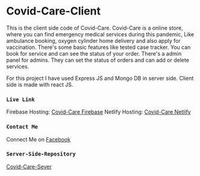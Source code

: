 # Covid-Care-Client

This is the client side code of Covid-Care. Covid-Care is a online store, where you can find emergency medical services during this pandemic, Like ambulance booking, oxygen cylinder home delivery and also apply for vaccination. There's some basic features like tested case tracker. You can book for service and can see the status of your order. There's a admin panel for admins. They can set the status of orders and can add or delete services.

For this project I have used Express JS and Mongo DB in server side. Client side is made with react JS.

### `Live Link`

Firebase Hosting: [Covid-Care Firebase](https://corona-medi-care.web.app)
Netlify Hosting: [Covid-Care Netlify](https://corona-medi-care.web.app)

### `Contact Me`

Connect Me on [Facebook](https://facebook.com/adhovi)

### `Server-Side-Repository`

[Covid-Care-Sever](https://github.com/adhovi/covid-care-server)
